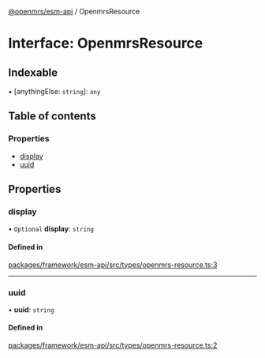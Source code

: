 [@openmrs/esm-api](../API.md) / OpenmrsResource

# Interface: OpenmrsResource

## Indexable

▪ [anythingElse: `string`]: `any`

## Table of contents

### Properties

- [display](OpenmrsResource.md#display)
- [uuid](OpenmrsResource.md#uuid)

## Properties

### display

• `Optional` **display**: `string`

#### Defined in

[packages/framework/esm-api/src/types/openmrs-resource.ts:3](https://github.com/openmrs/openmrs-esm-core/blob/master/packages/framework/esm-api/src/types/openmrs-resource.ts#L3)

___

### uuid

• **uuid**: `string`

#### Defined in

[packages/framework/esm-api/src/types/openmrs-resource.ts:2](https://github.com/openmrs/openmrs-esm-core/blob/master/packages/framework/esm-api/src/types/openmrs-resource.ts#L2)
